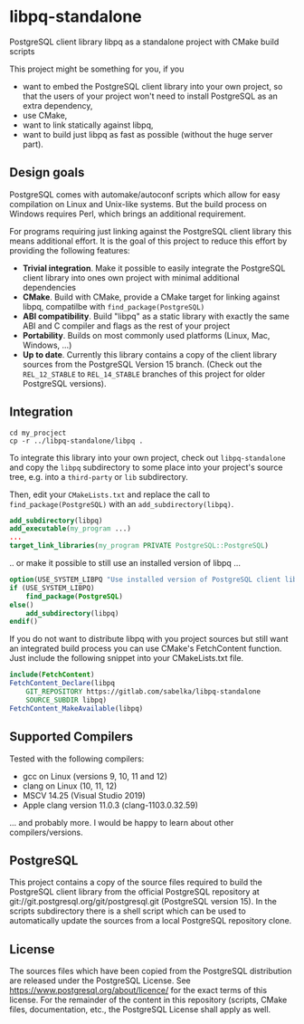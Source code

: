 # libpq-standalone

PostgreSQL client library libpq as a standalone project with CMake build scripts


This project might be something for you, if you
- want to embed the PostgreSQL client library into your own project, so that the users of your project won't need to install PostgreSQL as an extra dependency,
- use CMake,
- want to link statically against libpq,
- want to build just libpq as fast as possible (without the huge server part).

## Design goals

PostgreSQL comes with automake/autoconf scripts which allow for easy
compilation on Linux and Unix-like systems. But the build process
on Windows requires Perl, which brings an additional requirement.

For programs requiring just linking against the PostgreSQL client library this means additional effort. It is the goal of this project to reduce this effort by providing the following features:

- **Trivial integration**. Make it possible to easily integrate the PostgreSQL client library into ones own project with minimal additional dependencies
- **CMake**. Build with CMake, provide a CMake target for linking against libpq, compatilbe with `find_package(PostgreSQL)`
- **ABI compatibility**. Build "libpq" as a static library with exactly the same ABI and C compiler and flags as the rest of your project
- **Portability**. Builds on most commonly used platforms (Linux, Mac, Windows, ...)
- **Up to date**. Currently this library contains a copy of the client library sources from the PostgreSQL Version 15 branch. (Check out the `REL_12_STABLE` to 
`REL_14_STABLE` branches of this project for older PostgreSQL versions).


## Integration

```
cd my_procject
cp -r ../libpq-standalone/libpq .
```

To integrate this library into your own project, check out `libpq-standalone` and copy the `libpq` subdirectory to some place into your project's source tree, e.g. into a `third-party` or `lib` subdirectory.

Then, edit your `CMakeLists.txt` and replace the call to `find_package(PostgreSQL)` with an `add_subdirectory(libpq)`.

```cmake
add_subdirectory(libpq)
add_executable(my_program ...)
...
target_link_libraries(my_program PRIVATE PostgreSQL::PostgreSQL)
```

.. or make it possible to still use an installed version of libpq ...

```cmake
option(USE_SYSTEM_LIBPQ "Use installed version of PostgreSQL client library instead of included one" OFF)
if (USE_SYSTEM_LIBPQ)
    find_package(PostgreSQL)
else()
    add_subdirectory(libpq)
endif()
```

If you do not want to distribute libpq with you project sources but still want
an integrated build process you can use CMake's FetchContent function. Just
include the following snippet into your CMakeLists.txt file.

```cmake
include(FetchContent)
FetchContent_Declare(libpq
    GIT_REPOSITORY https://gitlab.com/sabelka/libpq-standalone
    SOURCE_SUBDIR libpq)
FetchContent_MakeAvailable(libpq)
```

## Supported Compilers

Tested with the following compilers:

- gcc on Linux (versions 9, 10, 11 and 12)
- clang on Linux (10, 11, 12)
- MSCV 14.25 (Visual Studio 2019)
- Apple clang version 11.0.3 (clang-1103.0.32.59)

... and probably more.  I would be happy to learn about other compilers/versions.


## PostgreSQL

This project contains a copy of the source files required to build the PostgreSQL client library from the official PostgreSQL repository at git://git.postgresql.org/git/postgresql.git (PostgreSQL version 15).
In the scripts subdirectory there is a shell script which can be used to automatically update the sources from a local PostgreSQL repository clone.


## License

The sources files which have been copied from the PostgreSQL distribution are released under the PostgreSQL License. See https://www.postgresql.org/about/licence/ for the exact terms of this license. 
For the remainder of the content in this repository (scripts, CMake files, documentation, etc., the PostgreSQL License shall apply as well.
